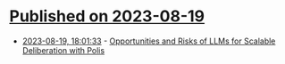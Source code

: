 # [Published on 2023-08-19](index.md)

* [2023-08-19, 18:01:33](https://lobste.rs/s/10v9na/opportunities_risks_llms_for_scalable) - [Opportunities and Risks of LLMs for Scalable Deliberation with Polis](https://huggingface.co/papers/2306.11932)
